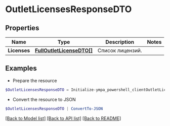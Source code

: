 # OutletLicensesResponseDTO
## Properties

Name | Type | Description | Notes
------------ | ------------- | ------------- | -------------
**Licenses** | [**FullOutletLicenseDTO[]**](FullOutletLicenseDTO.md) | Список лицензий. | 

## Examples

- Prepare the resource
```powershell
$OutletLicensesResponseDTO = Initialize-ympa_powershell_clientOutletLicensesResponseDTO  -Licenses null
```

- Convert the resource to JSON
```powershell
$OutletLicensesResponseDTO | ConvertTo-JSON
```

[[Back to Model list]](../README.md#documentation-for-models) [[Back to API list]](../README.md#documentation-for-api-endpoints) [[Back to README]](../README.md)

